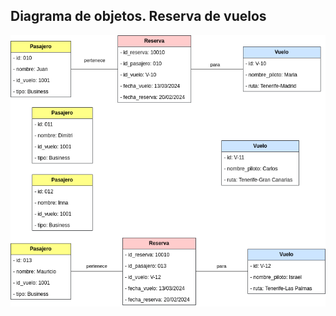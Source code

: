 ## Diagrama de objetos. Reserva de vuelos
![imagen](./img/diagrama-objetos-reserva-vuelos.drawio.png)